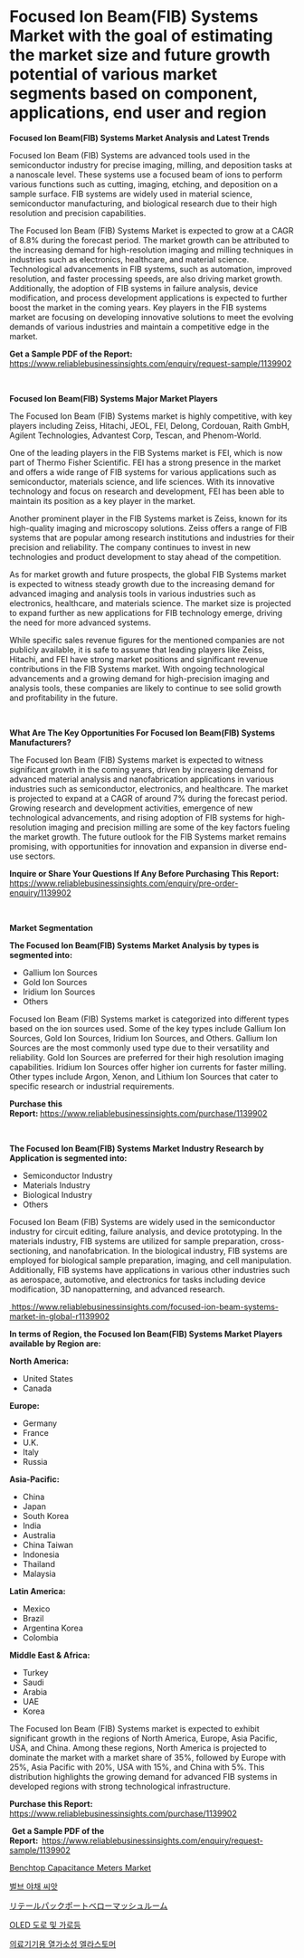 <p><h1>Focused Ion Beam(FIB) Systems Market with the goal of estimating the market size and future growth potential of various market segments based on component, applications, end user and region</h1></p><p><strong>Focused Ion Beam(FIB) Systems Market Analysis and Latest Trends</strong></p>
<p><p>Focused Ion Beam (FIB) Systems are advanced tools used in the semiconductor industry for precise imaging, milling, and deposition tasks at a nanoscale level. These systems use a focused beam of ions to perform various functions such as cutting, imaging, etching, and deposition on a sample surface. FIB systems are widely used in material science, semiconductor manufacturing, and biological research due to their high resolution and precision capabilities.</p><p>The Focused Ion Beam (FIB) Systems Market is expected to grow at a CAGR of 8.8% during the forecast period. The market growth can be attributed to the increasing demand for high-resolution imaging and milling techniques in industries such as electronics, healthcare, and material science. Technological advancements in FIB systems, such as automation, improved resolution, and faster processing speeds, are also driving market growth. Additionally, the adoption of FIB systems in failure analysis, device modification, and process development applications is expected to further boost the market in the coming years. Key players in the FIB systems market are focusing on developing innovative solutions to meet the evolving demands of various industries and maintain a competitive edge in the market.</p></p>
<p><strong>Get a Sample PDF of the Report:&nbsp;</strong> <a href="https://www.reliablebusinessinsights.com/enquiry/request-sample/1139902">https://www.reliablebusinessinsights.com/enquiry/request-sample/1139902</a></p>
<p>&nbsp;</p>
<p><strong>Focused Ion Beam(FIB) Systems Major Market Players</strong></p>
<p><p>The Focused Ion Beam (FIB) Systems market is highly competitive, with key players including Zeiss, Hitachi, JEOL, FEI, Delong, Cordouan, Raith GmbH, Agilent Technologies, Advantest Corp, Tescan, and Phenom-World. </p><p>One of the leading players in the FIB Systems market is FEI, which is now part of Thermo Fisher Scientific. FEI has a strong presence in the market and offers a wide range of FIB systems for various applications such as semiconductor, materials science, and life sciences. With its innovative technology and focus on research and development, FEI has been able to maintain its position as a key player in the market. </p><p>Another prominent player in the FIB Systems market is Zeiss, known for its high-quality imaging and microscopy solutions. Zeiss offers a range of FIB systems that are popular among research institutions and industries for their precision and reliability. The company continues to invest in new technologies and product development to stay ahead of the competition.</p><p>As for market growth and future prospects, the global FIB Systems market is expected to witness steady growth due to the increasing demand for advanced imaging and analysis tools in various industries such as electronics, healthcare, and materials science. The market size is projected to expand further as new applications for FIB technology emerge, driving the need for more advanced systems.</p><p>While specific sales revenue figures for the mentioned companies are not publicly available, it is safe to assume that leading players like Zeiss, Hitachi, and FEI have strong market positions and significant revenue contributions in the FIB Systems market. With ongoing technological advancements and a growing demand for high-precision imaging and analysis tools, these companies are likely to continue to see solid growth and profitability in the future.</p></p>
<p>&nbsp;</p>
<p><strong>What Are The Key Opportunities For Focused Ion Beam(FIB) Systems Manufacturers?</strong></p>
<p><p>The Focused Ion Beam (FIB) Systems market is expected to witness significant growth in the coming years, driven by increasing demand for advanced material analysis and nanofabrication applications in various industries such as semiconductor, electronics, and healthcare. The market is projected to expand at a CAGR of around 7% during the forecast period. Growing research and development activities, emergence of new technological advancements, and rising adoption of FIB systems for high-resolution imaging and precision milling are some of the key factors fueling the market growth. The future outlook for the FIB Systems market remains promising, with opportunities for innovation and expansion in diverse end-use sectors.</p></p>
<p><strong>Inquire or Share Your Questions If Any Before Purchasing This Report:</strong> <a href="https://www.reliablebusinessinsights.com/enquiry/pre-order-enquiry/1139902">https://www.reliablebusinessinsights.com/enquiry/pre-order-enquiry/1139902</a></p>
<p>&nbsp;</p>
<p><strong>Market Segmentation</strong></p>
<p><strong>The Focused Ion Beam(FIB) Systems Market Analysis by types is segmented into:</strong></p>
<p><ul><li>Gallium Ion Sources</li><li>Gold Ion Sources</li><li>Iridium Ion Sources</li><li>Others</li></ul></p>
<p><p>Focused Ion Beam (FIB) Systems market is categorized into different types based on the ion sources used. Some of the key types include Gallium Ion Sources, Gold Ion Sources, Iridium Ion Sources, and Others. Gallium Ion Sources are the most commonly used type due to their versatility and reliability. Gold Ion Sources are preferred for their high resolution imaging capabilities. Iridium Ion Sources offer higher ion currents for faster milling. Other types include Argon, Xenon, and Lithium Ion Sources that cater to specific research or industrial requirements.</p></p>
<p><strong>Purchase this Report:&nbsp;</strong><a href="https://www.reliablebusinessinsights.com/purchase/1139902">https://www.reliablebusinessinsights.com/purchase/1139902</a></p>
<p>&nbsp;</p>
<p><strong>The Focused Ion Beam(FIB) Systems Market Industry Research by Application is segmented into:</strong></p>
<p><ul><li>Semiconductor Industry</li><li>Materials Industry</li><li>Biological Industry</li><li>Others</li></ul></p>
<p><p>Focused Ion Beam (FIB) Systems are widely used in the semiconductor industry for circuit editing, failure analysis, and device prototyping. In the materials industry, FIB systems are utilized for sample preparation, cross-sectioning, and nanofabrication. In the biological industry, FIB systems are employed for biological sample preparation, imaging, and cell manipulation. Additionally, FIB systems have applications in various other industries such as aerospace, automotive, and electronics for tasks including device modification, 3D nanopatterning, and advanced research.</p></p>
<p><a href="https://www.reliablebusinessinsights.com/focused-ion-beam-systems-market-in-global-r1139902">&nbsp;https://www.reliablebusinessinsights.com/focused-ion-beam-systems-market-in-global-r1139902</a></p>
<p><strong>In terms of Region, the Focused Ion Beam(FIB) Systems Market Players available by Region are:</strong></p>
<p>
    <p> <strong> North America: </strong>
        <ul>
            <li>United States</li>
            <li>Canada</li>
        </ul>
        </p> 
    <p> <strong> Europe: </strong>
        <ul>
            <li>Germany</li>
            <li>France</li>
            <li>U.K.</li>
            <li>Italy</li>
            <li>Russia</li>
        </ul>
        </p> 
    <p> <strong> Asia-Pacific: </strong>
        <ul>
            <li>China</li>
            <li>Japan</li>
            <li>South Korea</li>
            <li>India</li>
            <li>Australia</li>
            <li>China Taiwan</li>
            <li>Indonesia</li>
            <li>Thailand</li>
            <li>Malaysia</li>
        </ul>
        </p> 
    <p> <strong> Latin America: </strong>
        <ul>
            <li>Mexico</li>
            <li>Brazil</li>
            <li>Argentina Korea</li>
            <li>Colombia</li>
        </ul>
        </p> 
    <p> <strong> Middle East & Africa: </strong>
        <ul>
            <li>Turkey</li>
            <li>Saudi</li>
            <li>Arabia</li>
            <li>UAE</li>
            <li>Korea</li>
        </ul>
    </p>
    </p>
<p><p>The Focused Ion Beam (FIB) Systems market is expected to exhibit significant growth in the regions of North America, Europe, Asia Pacific, USA, and China. Among these regions, North America is projected to dominate the market with a market share of 35%, followed by Europe with 25%, Asia Pacific with 20%, USA with 15%, and China with 5%. This distribution highlights the growing demand for advanced FIB systems in developed regions with strong technological infrastructure.</p></p>
<p><strong>Purchase this Report: </strong><a href="https://www.reliablebusinessinsights.com/purchase/1139902">https://www.reliablebusinessinsights.com/purchase/1139902</a></p>
<p>&nbsp;<strong>Get a Sample PDF of the Report:&nbsp;&nbsp;</strong><a href="https://www.reliablebusinessinsights.com/enquiry/request-sample/1139902">https://www.reliablebusinessinsights.com/enquiry/request-sample/1139902</a></p>
<p><strong></strong></p>
<p><p><a href="https://issuu.com/reportprime-2/docs/benchtop-capacitance-meters-market-size-2030.pptx">Benchtop Capacitance Meters Market</a></p><p><a href="https://medium.com/@alexemumu2022/%EC%A0%84%EA%B5%AC-%EC%B1%84%EC%86%8C-%EC%A2%85%EC%9E%90-%EC%8B%9C%EC%9E%A5-%EB%8F%99%ED%96%A5-%EB%B0%8F-%EC%8B%9C%EC%9E%A5-%EB%B6%84%EC%84%9D%EC%9D%80-2024-2031%EB%85%84%EA%B9%8C%EC%A7%80-%EC%98%88%EC%B8%A1%EB%90%A9%EB%8B%88%EB%8B%A4-71ad7d159186">벌브 야채 씨앗</a></p><p><a href="https://github.com/one-cool-chick/Market-Research-Report-List-1/blob/main/7904134116287.md">リテールパックポートベローマッシュルーム</a></p><p><a href="https://github.com/vsr06p4p49/Market-Research-Report-List-2/blob/main/6897070102039.md">OLED 도로 및 가로등</a></p><p><a href="https://github.com/oajzkywllm460/Market-Research-Report-List-2/blob/main/5028188102038.md">의료기기용 열가소성 엘라스토머</a></p></p>